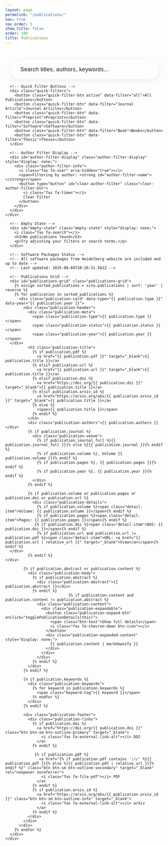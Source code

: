 ```yaml
---
layout: page
permalink: "/publications/"
nav: true
nav_order: 5
show_title: false
order: 100
title: Publications
---
```

<div class="publications-page">
  <!-- Filter Controls -->
  <div class="filter-section">
    <div class="container-fluid px-3 px-md-4">
      <!-- Publications Search Bar -->
      <div class="search-container">
        <div class="search-wrapper">
          <input type="text" id="publications-search-input" class="search-input" placeholder="Search titles, authors, keywords...">
          <i class="fas fa-search search-icon"></i>
          <button type="button" id="publications-clear-search" class="clear-search-btn" style="display: none;">
            <i class="fas fa-times"></i>
          </button>
        </div>
        <div id="publications-search-results-info" class="search-results-info" style="display: none;">
          <span id="publications-search-results-count"></span> publications found
        </div>
      </div>

      <!-- Quick Filter Buttons -->
      <div class="quick-filters">
        <button class="quick-filter-btn active" data-filter="all">All Publications</button>
        <button class="quick-filter-btn" data-filter="Journal Article">Journal Articles</button>
        <button class="quick-filter-btn" data-filter="Preprint">Preprints</button>
        <button class="quick-filter-btn" data-filter="Software">Software</button>
        <button class="quick-filter-btn" data-filter="Book">Books</button>
        <button class="quick-filter-btn" data-filter="Thesis">Theses</button>
      </div>

      <!-- Author Filter Display -->
      <div id="author-filter-display" class="author-filter-display" style="display: none;">
        <div class="author-filter-info">
          <i class="fas fa-user" aria-hidden="true"></i>
          <span>Filtering by author: <strong id="author-filter-name"></strong></span>
          <button type="button" id="clear-author-filter" class="clear-author-filter-btn">
            <i class="fas fa-times"></i>
            Clear Filter
          </button>
        </div>
      </div>
    </div>
  </div>

  <!-- Publications Grid -->
  <div class="publications-content">
    <div class="container-fluid px-3 px-md-4">
      <!-- Loading State -->
      <div id="loading-state" class="loading-state" style="display: none;">
        <div class="spinner"></div>
        <p>Loading publications...</p>
      </div>

      <!-- Empty State -->
      <div id="empty-state" class="empty-state" style="display: none;">
        <i class="fas fa-search"></i>
        <h3>No publications found</h3>
        <p>Try adjusting your filters or search terms.</p>
      </div>

      <!-- Software Packages Status -->
      <!-- All software packages from Heidelberg website are included and up to date -->
      <!-- Last updated: 2025-08-04T10:26:31.561Z -->

      <!-- Publications Grid -->
      <div id="publications-grid" class="publications-grid">
        {% assign sorted_publications = site.publications | sort: 'year' | reverse %}
        {% for publication in sorted_publications %}
          <div class="publication-card" data-type="{{ publication.type }}" data-year="{{ publication.year }}">
            <div class="publication-header">
              <div class="publication-meta">
                <span class="publication-type">{{ publication.type }}</span>
                <span class="publication-status">{{ publication.status }}</span>
                <span class="publication-year">{{ publication.year }}</span>
      </div>
              <h3 class="publication-title">
                {% if publication.pdf %}
                  <a href="{{ publication.pdf }}" target="_blank">{{ publication.title }}</a>
                {% elsif publication.url %}
                  <a href="{{ publication.url }}" target="_blank">{{ publication.title }}</a>
                {% elsif publication.doi %}
                  <a href="https://doi.org/{{ publication.doi }}" target="_blank">{{ publication.title }}</a>
                {% elsif publication.arxiv_id %}
                  <a href="https://arxiv.org/abs/{{ publication.arxiv_id }}" target="_blank">{{ publication.title }}</a>
                {% else %}
                  <span>{{ publication.title }}</span>
                {% endif %}
              </h3>
              <div class="publication-authors">{{ publication.authors }}</div>
              {% if publication.journal %}
                <div class="publication-venue">
                  {% if publication.journal_full %}{{ publication.journal_full }}{% else %}{{ publication.journal }}{% endif %}
                  {% if publication.volume %}, Volume {{ publication.volume }}{% endif %}
                  {% if publication.pages %}, {{ publication.pages }}{% endif %}
                  {% if publication.year %}, {{ publication.year }}{% endif %}
                </div>
              {% endif %}
              
              {% if publication.volume or publication.pages or publication.doi or publication.url %}
                <div class="publication-details">
                  {% if publication.volume %}<span class="detail-item">Volume: {{ publication.volume }}</span>{% endif %}
                  {% if publication.pages %}<span class="detail-item">Pages: {{ publication.pages }}</span>{% endif %}
                 {% if publication.doi %}<span class="detail-item">DOI: {{ publication.doi }}</span>{% endif %}
                  {% if publication.url and publication.url != publication.pdf %}<span class="detail-item">URL: <a href="{{ publication.url | relative_url }}" target="_blank">View</a></span>{% endif %}
      </div>
              {% endif %}
    </div>
            
            {% if publication.abstract or publication.content %}
              <div class="publication-body">
                {% if publication.abstract %}
                  <div class="publication-abstract">{{ publication.abstract }}</div>
                {% endif %}
                                {% if publication.content and publication.content != publication.abstract %}
                  <div class="publication-content">
                    <div class="publication-expandable">
                      <button class="publication-expand-btn" onclick="togglePublicationDetails(this)">
                        <span class="btn-text">Show full details</span>
                        <i class="fas fa-chevron-down btn-icon"></i>
                      </button>
                      <div class="publication-expanded-content" style="display: none;">
                        {{ publication.content | markdownify }}
                      </div>
                    </div>
                  </div>
                {% endif %}
              </div>
            {% endif %}
            
            {% if publication.keywords %}
              <div class="publication-keywords">
                {% for keyword in publication.keywords %}
                  <span class="keyword-tag">{{ keyword }}</span>
                {% endfor %}
              </div>
            {% endif %}
            
            <div class="publication-footer">
              <div class="publication-links">
                {% if publication.doi %}
                  <a href="https://doi.org/{{ publication.doi }}" class="btn btn-sm btn-outline-primary" target="_blank">
                    <i class="fas fa-external-link-alt"></i> DOI
                  </a>
                {% endif %}

                 {% if publication.pdf %}
                   <a href="{% if publication.pdf contains '://' %}{{ publication.pdf }}{% else %}{{ publication.pdf | relative_url }}{% endif %}" class="btn btn-sm btn-outline-secondary" target="_blank" rel="noopener noreferrer">
                    <i class="fas fa-file-pdf"></i> PDF
                  </a>
                {% endif %}
                {% if publication.arxiv_id %}
                  <a href="https://arxiv.org/abs/{{ publication.arxiv_id }}" class="btn btn-sm btn-outline-info" target="_blank">
                    <i class="fas fa-external-link-alt"></i> arXiv
                  </a>
                {% endif %}
              </div>
            </div>
          </div>
        {% endfor %}
      </div>
    </div>
  </div>
</div>

<!-- Publication Card Template -->
<template id="publication-card-template">
  <div class="publication-card">
    <div class="publication-header">
      <div class="publication-meta">
        <span class="publication-type"></span>
        <span class="publication-status"></span>
        <span class="publication-year"></span>
      </div>
      <h3 class="publication-title">
        <a href="javascript:void(0)" class="publication-link"></a>
      </h3>
      <div class="publication-authors"></div>
      <div class="publication-venue"></div>
    </div>
    
    <div class="publication-body">
      <div class="publication-abstract"></div>
      <div class="publication-keywords"></div>
    </div>
    
    <div class="publication-footer">
      <div class="publication-links">
        <!-- Links will be dynamically added -->
      </div>
      <div class="publication-metrics">
        <!-- Metrics will be dynamically added -->
      </div>
    </div>
  </div>
</template>

<style>
.publications-page {
  background: var(--bg-primary);
  min-height: 100vh;
  padding-top: 1rem;
}

.filter-section {
  background: linear-gradient(135deg, var(--bg-secondary) 0%, var(--bg-tertiary) 100%);
  border-bottom: 3px solid var(--primary);
  padding: 1rem 0;
  margin-bottom: 0.5rem;
  border-radius: 0 0 12px 12px;
}

.section-title {
  border-bottom: 3px solid var(--primary);
}

[data-theme="dark"] .filter-section,
body.dark-mode .filter-section {
  border-bottom: 3px solid #111 !important;
}

[data-theme="dark"] .section-title,
body.dark-mode .section-title {
  border-bottom: 3px solid #111 !important;
}

.publications-content {
  margin-top: 0;
  padding-top: 0;
}

.search-container {
  display: flex;
  flex-direction: column;
  align-items: center;
  margin-bottom: 1rem;
  padding: 0 1rem;
}

.search-results-info {
  margin-top: 0.5rem;
  padding: 0.5rem 1.5rem;
  background: var(--bg-secondary);
  color: var(--text-secondary);
  border-radius: 2rem;
  font-size: 0.9rem;
  font-weight: 500;
  border: 1px solid var(--border-color);
  animation: fadeIn 0.3s ease;
}

@keyframes fadeIn {
  from { opacity: 0; transform: translateY(-10px); }
  to { opacity: 1; transform: translateY(0); }
}

.search-wrapper {
  position: relative;
  max-width: 600px;
  width: 100%;
}

.search-input {
  width: 100%;
  padding: 1.25rem 4rem 1.25rem 2rem;
  border: 3px solid var(--border-color);
  border-radius: 3rem;
  background: var(--bg-primary);
  color: var(--text-primary);
  font-size: 1.1rem;
  font-weight: 500;
  transition: all 0.3s ease;
  box-shadow: 0 4px 20px rgba(0, 0, 0, 0.08);
  letter-spacing: 0.5px;
}

.search-input::placeholder {
  color: var(--text-muted);
  font-weight: 400;
}

.search-input:focus {
  outline: none;
  border-color: var(--primary);
  box-shadow: 0 0 0 4px rgba(194, 32, 50, 0.15), 0 8px 25px rgba(0, 0, 0, 0.15);
  transform: translateY(-2px);
}

.search-input:hover {
  border-color: var(--primary);
  box-shadow: 0 6px 25px rgba(0, 0, 0, 0.12);
}

.search-icon {
  position: absolute;
  right: 2rem;
  top: 50%;
  transform: translateY(-50%);
  color: var(--primary);
  font-size: 1.3rem;
  pointer-events: none;
  transition: all 0.3s ease;
}

.search-input:focus + .search-icon {
  color: var(--primary-hover);
  transform: translateY(-50%) scale(1.1);
}

.clear-search-btn {
  position: absolute;
  right: 0.75rem;
  top: 50%;
  transform: translateY(-50%);
  background: var(--primary);
  color: white;
  border: none;
  border-radius: 50%;
  width: 2rem;
  height: 2rem;
  display: flex;
  align-items: center;
  justify-content: center;
  cursor: pointer;
  transition: all 0.3s ease;
  font-size: 0.9rem;
  z-index: 10;
}

.clear-search-btn:hover {
  background: var(--primary-hover);
  transform: translateY(-50%) scale(1.1);
}

.clear-search-btn:active {
  transform: translateY(-50%) scale(0.95);
}

@media (max-width: 768px) {
  .search-input {
    padding: 1rem 3.5rem 1rem 1.5rem;
    font-size: 1rem;
  }
  
  .search-icon {
    right: 1.5rem;
    font-size: 1.2rem;
  }
  
  .clear-search-btn {
    width: 1.8rem;
    height: 1.8rem;
    font-size: 0.8rem;
  }
}

.quick-filters {
  display: flex;
  gap: 0.5rem;
  flex-wrap: wrap;
  justify-content: center;
  margin-top: 0.5rem;
}

.quick-filter-btn {
  padding: 0.5rem 1.5rem;
  border: 2px solid var(--primary);
  border-radius: 2rem;
  background: var(--primary);
  color: white;
  font-weight: 500;
  cursor: pointer;
  transition: all 0.2s ease;
  box-shadow: 0 2px 4px rgba(194, 32, 50, 0.2);
}

.quick-filter-btn:hover,
.quick-filter-btn.active {
  background: var(--primary-hover);
  color: white;
  border-color: var(--primary-hover);
  transform: translateY(-2px);
  box-shadow: 0 4px 8px rgba(194, 32, 50, 0.3);
}

.quick-filter-btn:not(.active) {
  background: var(--bg-primary);
  color: var(--primary);
  border-color: var(--primary);
}

.quick-filter-btn:not(.active):hover {
  background: var(--bg-secondary);
  color: var(--primary-hover);
  border-color: var(--primary-hover);
}

/* Author Filter Display */
.author-filter-display {
  margin-top: 1rem;
  padding: 1rem;
  background: var(--bg-secondary);
  border: 1px solid var(--primary);
  border-radius: var(--radius-md);
}

.author-filter-info {
  display: flex;
  align-items: center;
  gap: 0.75rem;
  color: var(--text-primary);
}

.author-filter-info i {
  color: var(--primary);
  font-size: 1.1rem;
}

.clear-author-filter-btn {
  display: inline-flex;
  align-items: center;
  gap: 0.5rem;
  background: var(--primary);
  color: var(--primary-text);
  border: none;
  padding: 0.5rem 1rem;
  border-radius: var(--radius-sm);
  font-size: 0.9rem;
  font-weight: 500;
  cursor: pointer;
  transition: var(--transition-base);
  margin-left: auto;
}

.clear-author-filter-btn:hover {
  background: var(--primary-dark);
  transform: translateY(-1px);
  box-shadow: var(--shadow-sm);
}

.loading-state {
  text-align: center;
  padding: 3rem;
  color: var(--text-muted);
}

.spinner {
  border: 4px solid var(--border-color);
  border-top: 4px solid var(--primary);
  border-radius: 50%;
  width: 40px;
  height: 40px;
  animation: spin 1s linear infinite;
  margin: 0 auto 1rem;
}

@keyframes spin {
  0% { transform: rotate(0deg); }
  100% { transform: rotate(360deg); }
}

.empty-state {
  text-align: center;
  padding: 3rem;
  color: var(--text-muted);
}

.empty-state i {
  font-size: 3rem;
  margin-bottom: 1rem;
  opacity: 0.5;
}

.empty-state h3 {
  color: var(--text-primary);
  margin-bottom: 0.5rem;
}

.publications-grid {
  display: grid;
  grid-template-columns: repeat(auto-fill, minmax(350px, 1fr));
  gap: 1rem;
  margin-bottom: 1.5rem;
}

@media (max-width: 768px) {
  .publications-grid {
    grid-template-columns: 1fr;
    gap: 1rem;
  }
}

.publication-card {
  background: var(--bg-primary);
  border-radius: 0.375rem;
  border: 1px solid var(--border-color);
  box-shadow: 0 0.125rem 0.25rem rgba(0, 0, 0, 0.075);
  transition: all 0.2s ease;
  overflow: hidden;
  height: fit-content;
}

.publication-card:hover {
  transform: translateY(-4px);
  box-shadow: 0 0.5rem 1rem rgba(0, 0, 0, 0.15);
  border-color: #c22032;
}

.publication-header {
  padding: 1.25rem;
  border-bottom: 1px solid #dee2e6;
}

.publication-meta {
  display: flex;
  gap: 0.5rem;
  margin-bottom: 1rem;
  flex-wrap: wrap;
}

.publication-type,
.publication-status,
.publication-year {
  padding: 0.25rem 0.75rem;
  border-radius: 1rem;
  font-size: 0.8rem;
  font-weight: 600;
}

.publication-type {
  background: linear-gradient(135deg, #c22032 0%, #a01828 100%);
  color: white;
}

.publication-status {
  background: #f8f9fa;
  color: #6c757d;
  border: 1px solid #dee2e6;
}

.publication-year {
  background: #f8f9fa;
  color: #6c757d;
  border: 1px solid #dee2e6;
}



.publication-title {
  font-size: 1.3rem;
  font-weight: 600;
  margin-bottom: 0.75rem;
  line-height: 1.3;
}

.publication-title a {
  color: #212529;
  text-decoration: none;
  transition: color 0.2s ease;
  cursor: pointer;
}

.publication-title a:hover {
  color: #c22032;
  text-decoration: underline;
}

.publication-title a[href="javascript:void(0)"] {
  cursor: default;
  color: #212529;
}

.publication-title a[href="javascript:void(0)"]:hover {
  color: #212529;
  text-decoration: none;
}

.publication-authors {
  color: #6c757d;
  font-style: italic;
  margin-bottom: 0.5rem;
  font-size: 0.95rem;
}

.publication-venue {
  color: #adb5bd;
  font-size: 0.9rem;
}

.publication-body {
  padding: 1.25rem;
}

.publication-abstract {
  color: #495057;
  line-height: 1.6;
  margin-bottom: 1rem;
  font-size: 0.9rem;
}

.publication-keywords {
  display: flex;
  flex-wrap: wrap;
  gap: 0.5rem;
}

.keyword-tag {
  background: #e9ecef;
  color: #495057;
  padding: 0.25rem 0.5rem;
  border-radius: 0.25rem;
  font-size: 0.8rem;
}

.publication-footer {
  padding: 1.25rem;
  border-top: 1px solid #dee2e6;
  background: #f8f9fa;
}

.publication-links {
  display: flex;
  gap: 0.5rem;
  flex-wrap: wrap;
  margin-bottom: 1rem;
}

.publication-link-btn {
  display: inline-flex;
  align-items: center;
  gap: 0.5rem;
  padding: 0.75rem 1.25rem;
  background: #c22032;
  color: white !important;
  text-decoration: none;
  border-radius: 0.5rem;
  font-size: 0.9rem;
  font-weight: 600;
  transition: all 0.2s ease;
  border: 2px solid #c22032;
  box-shadow: 0 2px 4px rgba(194, 32, 50, 0.3);
  text-shadow: 0 1px 2px rgba(0, 0, 0, 0.3);
}

.publication-link-btn:hover {
  background: #a01828;
  color: white !important;
  border-color: #a01828;
  transform: translateY(-2px);
  box-shadow: 0 4px 8px rgba(194, 32, 50, 0.4);
  text-decoration: none;
}

.publication-link-btn:active {
  transform: translateY(0);
  box-shadow: 0 2px 4px rgba(194, 32, 50, 0.3);
}

.publication-link-btn i {
  font-size: 1rem;
  color: white !important;
}

.publication-metrics {
  display: flex;
  gap: 1rem;
  flex-wrap: wrap;
}

.metric-item {
  display: flex;
  align-items: center;
  gap: 0.5rem;
  color: #6c757d;
  font-size: 0.85rem;
}

.load-more-container {
  text-align: center;
  margin-top: 2rem;
}

.btn-outline-primary {
  border-color: #c22032;
  color: #c22032;
}

.btn-outline-primary:hover {
  background: #c22032;
  border-color: #c22032;
  color: white;
}

/* Expandable Content Styles */
.publication-expandable {
  margin-top: 1rem;
  border-top: 1px solid var(--border-color);
  padding-top: 1rem;
}

.publication-expand-btn {
  display: flex;
  align-items: center;
  justify-content: center;
  gap: 0.5rem;
  width: 100%;
  padding: 0.75rem 1.5rem;
  background: linear-gradient(135deg, #c22032 0%, #a01828 100%);
  color: white;
  border: none;
  border-radius: 0.5rem;
  font-size: 0.9rem;
  font-weight: 600;
  cursor: pointer;
  transition: all 0.3s ease;
  box-shadow: 0 2px 8px rgba(194, 32, 50, 0.3);
  text-shadow: 0 1px 2px rgba(0, 0, 0, 0.3);
  position: relative;
  overflow: hidden;
}

.publication-expand-btn::before {
  content: '';
  position: absolute;
  top: 0;
  left: -100%;
  width: 100%;
  height: 100%;
  background: linear-gradient(90deg, transparent, rgba(255, 255, 255, 0.2), transparent);
  transition: left 0.5s ease;
}

.publication-expand-btn:hover::before {
  left: 100%;
}

.publication-expand-btn:hover {
  background: linear-gradient(135deg, #a01828 0%, #8a1422 100%);
  transform: translateY(-2px);
  box-shadow: 0 4px 12px rgba(194, 32, 50, 0.4);
}

.publication-expand-btn:active {
  transform: translateY(0);
  box-shadow: 0 2px 8px rgba(194, 32, 50, 0.3);
}

.publication-expand-btn.expanded {
  background: linear-gradient(135deg, #8a1422 0%, #6f101b 100%);
  border-radius: 0.5rem 0.5rem 0 0;
}

.publication-expand-btn .btn-text {
  font-weight: 600;
  letter-spacing: 0.5px;
}

.publication-expand-btn .btn-icon {
  font-size: 0.8rem;
  transition: transform 0.3s ease;
  color: white;
}

.publication-expanded-content {
  background: var(--bg-secondary);
  border: 1px solid var(--border-color);
  border-top: none;
  border-radius: 0 0 0.5rem 0.5rem;
  padding: 1.5rem;
  margin-top: -1px;
  animation: slideDown 0.3s ease-out;
  box-shadow: 0 4px 12px rgba(0, 0, 0, 0.1);
}

@keyframes slideDown {
  from {
    opacity: 0;
    transform: translateY(-10px);
    max-height: 0;
  }
  to {
    opacity: 1;
    transform: translateY(0);
    max-height: 1000px;
  }
}

@keyframes slideUp {
  from {
    opacity: 1;
    transform: translateY(0);
    max-height: 1000px;
  }
  to {
    opacity: 0;
    transform: translateY(-10px);
    max-height: 0;
  }
}

.publication-expanded-content h1,
.publication-expanded-content h2,
.publication-expanded-content h3,
.publication-expanded-content h4,
.publication-expanded-content h5,
.publication-expanded-content h6 {
  color: var(--text-primary);
  margin-top: 1.5rem;
  margin-bottom: 0.75rem;
  font-weight: 600;
}

.publication-expanded-content h1:first-child,
.publication-expanded-content h2:first-child,
.publication-expanded-content h3:first-child,
.publication-expanded-content h4:first-child,
.publication-expanded-content h5:first-child,
.publication-expanded-content h6:first-child {
  margin-top: 0;
}

.publication-expanded-content p {
  color: var(--text-secondary);
  line-height: 1.6;
  margin-bottom: 1rem;
}

.publication-expanded-content ul,
.publication-expanded-content ol {
  color: var(--text-secondary);
  line-height: 1.6;
  margin-bottom: 1rem;
  padding-left: 1.5rem;
}

.publication-expanded-content li {
  margin-bottom: 0.5rem;
}

.publication-expanded-content strong,
.publication-expanded-content b {
  color: var(--text-primary);
  font-weight: 600;
}

.publication-expanded-content em,
.publication-expanded-content i {
  color: var(--text-secondary);
  font-style: italic;
}

.publication-expanded-content code {
  background: var(--bg-tertiary);
  color: var(--text-primary);
  padding: 0.2rem 0.4rem;
  border-radius: 0.25rem;
  font-size: 0.85rem;
  font-family: 'Courier New', monospace;
}

.publication-expanded-content pre {
  background: var(--bg-tertiary);
  border: 1px solid var(--border-color);
  border-radius: 0.5rem;
  padding: 1rem;
  overflow-x: auto;
  margin: 1rem 0;
}

.publication-expanded-content pre code {
  background: none;
  padding: 0;
  border-radius: 0;
}

.publication-expanded-content blockquote {
  border-left: 4px solid #c22032;
  padding-left: 1rem;
  margin: 1rem 0;
  color: var(--text-secondary);
  font-style: italic;
}

.publication-expanded-content a {
  color: #c22032;
  text-decoration: none;
  transition: color 0.2s ease;
}

.publication-expanded-content a:hover {
  color: #a01828;
  text-decoration: underline;
}

/* Dark mode support */
[data-theme="dark"] .publication-expanded-content,
body.dark-mode .publication-expanded-content {
  background: var(--bg-secondary);
  border-color: var(--border-color);
}

[data-theme="dark"] .publication-expand-btn,
body.dark-mode .publication-expand-btn {
  background: linear-gradient(135deg, #c22032 0%, #a01828 100%);
}

[data-theme="dark"] .publication-expand-btn:hover,
body.dark-mode .publication-expand-btn:hover {
  background: linear-gradient(135deg, #a01828 0%, #8a1422 100%);
}

[data-theme="dark"] .publication-expand-btn.expanded,
body.dark-mode .publication-expand-btn.expanded {
  background: linear-gradient(135deg, #8a1422 0%, #6f101b 100%);
}


</style>

<script>
// Toggle publication details
function togglePublicationDetails(button) {
  const expandable = button.closest('.publication-expandable');
  const content = expandable.querySelector('.publication-expanded-content');
  const btnText = button.querySelector('.btn-text');
  const btnIcon = button.querySelector('.btn-icon');
  
  // Add smooth animation
  if (content.style.display === 'block' || content.style.display === '') {
    // Hide content
    content.style.display = 'block'; // Ensure it's visible for animation
    content.style.animation = 'slideUp 0.3s ease-out forwards';
    
    setTimeout(() => {
      content.style.display = 'none';
      content.style.animation = '';
    }, 300);
    
    btnText.textContent = 'Show full details';
    btnIcon.style.transform = 'rotate(0deg)';
    button.classList.remove('expanded');
  } else {
    // Show content
    content.style.display = 'block';
    content.style.animation = 'slideDown 0.3s ease-out';
    
    btnText.textContent = 'Hide details';
    btnIcon.style.transform = 'rotate(180deg)';
    button.classList.add('expanded');
  }
}

// Initialize expandable content on page load
document.addEventListener('DOMContentLoaded', function() {
  // Ensure all expanded content is hidden by default
  const expandedContents = document.querySelectorAll('.publication-expanded-content');
  expandedContents.forEach(content => {
    content.style.display = 'none';
  });
});

// Publications Manager for CMS-managed publications
class PublicationsManager {
  constructor() {
    this.publications = [];
    this.filteredPublications = [];
    this.filters = {
      search: '',
      type: 'all',
      author: ''
    };
  }
  
  init() {
    console.log('Initializing PublicationsManager for CMS publications...');
    this.loadPublicationsFromDOM();
    this.bindEvents();
    this.checkAuthorFilter();
    this.applyFilters();
    console.log('PublicationsManager initialized successfully');
  }
  
  loadPublicationsFromDOM() {
    // Get all publication cards from the DOM
    const publicationCards = document.querySelectorAll('.publication-card');
    this.publications = Array.from(publicationCards).map(card => {
      return {
        element: card,
        type: card.dataset.type,
        year: parseInt(card.dataset.year),
        title: card.querySelector('.publication-title a').textContent,
        authors: card.querySelector('.publication-authors').textContent,
        abstract: card.querySelector('.publication-abstract')?.textContent || ''
      };
    });
    
    console.log(`📖 Loaded ${this.publications.length} publications from DOM`);
  }
  
  bindEvents() {
    // Publications search input with debouncing
    let searchTimeout;
    const searchInput = document.getElementById('publications-search-input');
    const clearSearchBtn = document.getElementById('publications-clear-search');
    
    if (searchInput) {
      console.log('✅ Publications search input found and bound');
      searchInput.addEventListener('input', (e) => {
        clearTimeout(searchTimeout);
        searchTimeout = setTimeout(() => {
          this.filters.search = e.target.value.toLowerCase().trim();
          console.log('🔍 Publications search term:', this.filters.search);
          
          // Show/hide clear button
          if (clearSearchBtn) {
            if (this.filters.search.length > 0) {
              clearSearchBtn.style.display = 'flex';
            } else {
              clearSearchBtn.style.display = 'none';
            }
          }
          
          this.applyFilters();
        }, 300);
      });
      
      // Also listen for Enter key
      searchInput.addEventListener('keypress', (e) => {
        if (e.key === 'Enter') {
          this.filters.search = e.target.value.toLowerCase().trim();
          console.log('🔍 Publications search term (Enter):', this.filters.search);
          this.applyFilters();
        }
      });
    } else {
      console.error('❌ Publications search input not found');
    }
    
    // Clear search button
    if (clearSearchBtn) {
      clearSearchBtn.addEventListener('click', () => {
        if (searchInput) {
          searchInput.value = '';
          this.filters.search = '';
          clearSearchBtn.style.display = 'none';
          this.applyFilters();
          searchInput.focus();
        }
      });
    }
    
    // Quick filter buttons
    const quickFilterButtons = document.querySelectorAll('.quick-filter-btn');
    
    quickFilterButtons.forEach((btn, index) => {
      btn.addEventListener('click', (e) => {
        // Remove active class from all buttons
        document.querySelectorAll('.quick-filter-btn').forEach(b => b.classList.remove('active'));
        
        // Add active class to clicked button
        e.target.classList.add('active');
        
        const filter = e.target.dataset.filter;
        this.applyQuickFilter(filter);
      });
    });
    
    // Clear author filter button
    const clearAuthorFilterBtn = document.getElementById('clear-author-filter');
    if (clearAuthorFilterBtn) {
      clearAuthorFilterBtn.addEventListener('click', () => {
        this.clearAuthorFilter();
        this.applyFilters();
      });
    }
  }
  
  checkAuthorFilter() {
    // Check for author parameter in URL
    const urlParams = new URLSearchParams(window.location.search);
    const authorParam = urlParams.get('author');
    
    if (authorParam) {
      this.filters.author = decodeURIComponent(authorParam);
      this.showAuthorFilter();
      console.log('🔍 Author filter applied:', this.filters.author);
    }
  }
  
  showAuthorFilter() {
    const authorFilterDisplay = document.getElementById('author-filter-display');
    const authorFilterName = document.getElementById('author-filter-name');
    
    if (authorFilterDisplay && authorFilterName) {
      authorFilterName.textContent = this.filters.author;
      authorFilterDisplay.style.display = 'block';
    }
  }
  
  clearAuthorFilter() {
    this.filters.author = '';
    const authorFilterDisplay = document.getElementById('author-filter-display');
    if (authorFilterDisplay) {
      authorFilterDisplay.style.display = 'none';
    }
    
    // Remove author parameter from URL
    const url = new URL(window.location);
    url.searchParams.delete('author');
    window.history.replaceState({}, '', url);
  }
  
  applyFilters() {
    console.log('Applying filters:', this.filters);
    
    this.filteredPublications = this.publications.filter(pub => {
      // Type filter
      if (this.filters.type && this.filters.type !== 'all' && pub.type !== this.filters.type) {
        return false;
      }
      
      // Author filter
      if (this.filters.author && this.filters.author.length > 0) {
        const authorName = this.filters.author.toLowerCase();
        const publicationAuthors = pub.authors.toLowerCase();
        
        if (!publicationAuthors.includes(authorName)) {
          return false;
        }
      }
      
      // Search filter
      if (this.filters.search && this.filters.search.length > 0) {
        const searchTerm = this.filters.search;
        const searchableText = [
          pub.title || '',
          pub.authors || '',
          pub.abstract || ''
        ].join(' ').toLowerCase();
        
        if (!searchableText.includes(searchTerm)) {
          return false;
        }
      }
      
      return true;
    });
    
    console.log('Filtered publications count:', this.filteredPublications.length);
    this.renderPublications();
  }
  
  applyQuickFilter(filter) {
    this.filters.type = filter;
    this.applyFilters();
  }
  
  renderPublications() {
    console.log('Rendering publications...', this.filteredPublications.length);
    const grid = document.getElementById('publications-grid');
    const emptyState = document.getElementById('empty-state');
    const searchResultsInfo = document.getElementById('publications-search-results-info');
    const searchResultsCount = document.getElementById('publications-search-results-count');
    
    // Update search results info
    if (searchResultsInfo && searchResultsCount) {
      if (this.filters.search && this.filters.search.length > 0) {
        searchResultsCount.textContent = this.filteredPublications.length;
        searchResultsInfo.style.display = 'block';
        console.log('📊 Publications search results:', this.filteredPublications.length);
      } else {
        searchResultsInfo.style.display = 'none';
      }
    }
    
    // Show/hide publications based on filters
    this.publications.forEach(pub => {
      const isVisible = this.filteredPublications.includes(pub);
      pub.element.style.display = isVisible ? 'block' : 'none';
    });
    
    // Show/hide empty state
    if (emptyState) {
      if (this.filteredPublications.length === 0) {
        emptyState.style.display = 'block';
      } else {
        emptyState.style.display = 'none';
      }
    }
  }
}

// Initialize the publications manager when the page loads
document.addEventListener('DOMContentLoaded', () => {
  console.log('🚀 Initializing Publications Manager for CMS publications...');
  const manager = new PublicationsManager();
  manager.init();
  
  // Make manager globally accessible for debugging
  window.publicationsManager = manager;
});
</script>

 